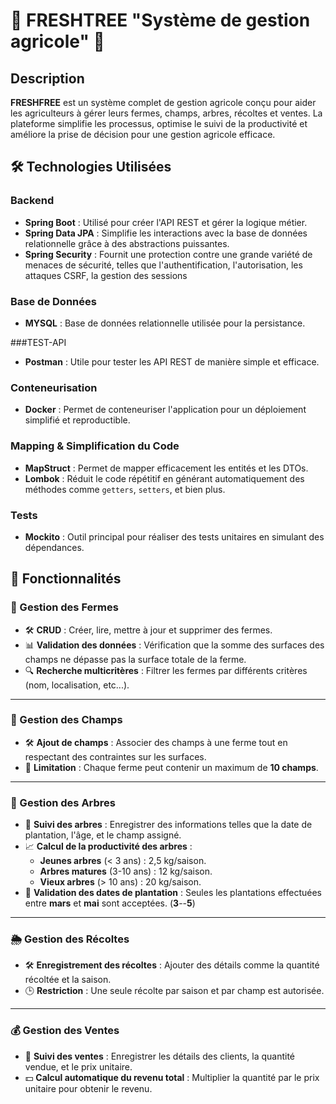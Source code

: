 # 🌟 FRESHTREE "Système de gestion agricole" 🌱

## Description
**FRESHFREE** est un système complet de gestion agricole conçu pour aider les agriculteurs à gérer leurs fermes, champs, arbres, récoltes et ventes. La plateforme simplifie les processus, optimise le suivi de la productivité et améliore la prise de décision pour une gestion agricole efficace.

## 🛠️ Technologies Utilisées

### Backend
- **Spring Boot** : Utilisé pour créer l'API REST et gérer la logique métier.
- **Spring Data JPA** : Simplifie les interactions avec la base de données relationnelle grâce à des abstractions puissantes.
- **Spring Security** : Fournit une protection contre une grande variété de menaces de sécurité, telles que l'authentification, l'autorisation, les attaques CSRF, la gestion des sessions

### Base de Données
- **MYSQL** : Base de données relationnelle utilisée pour la persistance.

###TEST-API 
- **Postman** : Utile pour tester les API REST de manière simple et efficace. 

### Conteneurisation
- **Docker** : Permet de conteneuriser l'application pour un déploiement simplifié et reproductible.

### Mapping & Simplification du Code
- **MapStruct** : Permet de mapper efficacement les entités et les DTOs.
- **Lombok** : Réduit le code répétitif en générant automatiquement des méthodes comme `getters`, `setters`, et bien plus.

### Tests
- **Mockito** : Outil principal pour réaliser des tests unitaires en simulant des dépendances.

## 🚀 Fonctionnalités

### 🌾 Gestion des Fermes
- 🛠️ **CRUD** : Créer, lire, mettre à jour et supprimer des fermes.
- 📊 **Validation des données** : Vérification que la somme des surfaces des champs ne dépasse pas la surface totale de la ferme.
- 🔍 **Recherche multicritères** : Filtrer les fermes par différents critères (nom, localisation, etc...).

---

### 🌱 Gestion des Champs
- 🛠️ **Ajout de champs** : Associer des champs à une ferme tout en respectant des contraintes sur les surfaces.
- 🔢 **Limitation** : Chaque ferme peut contenir un maximum de **10 champs**.

---

### 🌳 Gestion des Arbres
- 🌿 **Suivi des arbres** : Enregistrer des informations telles que la date de plantation, l'âge, et le champ assigné.
- 📈 **Calcul de la productivité des arbres** :
  - **Jeunes arbres** (< 3 ans) : 2,5 kg/saison.
  - **Arbres matures** (3-10 ans) : 12 kg/saison.
  - **Vieux arbres** (> 10 ans) : 20 kg/saison.
- 📅 **Validation des dates de plantation** : Seules les plantations effectuées entre **mars** et **mai** sont acceptées. (**3**--**5**)

---

### 🌦️ Gestion des Récoltes
- 🛠️ **Enregistrement des récoltes** : Ajouter des détails comme la quantité récoltée et la saison.
- 🕒 **Restriction** : Une seule récolte par saison et par champ est autorisée.

---

### 💰 Gestion des Ventes
- 🛒 **Suivi des ventes** : Enregistrer les détails des clients, la quantité vendue, et le prix unitaire.
- 💵 **Calcul automatique du revenu total** : Multiplier la quantité par le prix unitaire pour obtenir le revenu.




